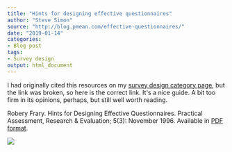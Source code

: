 ```yaml
---
title: "Hints for designing effective questionnaires"
author: "Steve Simon"
source: "http://blog.pmean.com/effective-questionnaires/"
date: "2019-01-14"
categories:
- Blog post
tags:
- Survey design
output: html_document
---
```


I had originally cited this resources on my [survey design category
page](http://www.pmean.com/category/SurveyDesign.html), but the link was
broken, so here is the correct link. It's a nice guide. A bit too firm
in its opinions, perhaps, but still well worth reading.

<!---More--->

Robery Frary. Hints for Designing Effective Questionnaires. Practical
Assessment, Research & Evaluation; 5(3): November 1996. Available in
[PDF format](http://www.pmean.com/category/SurveyDesign.html).

![](http://www.pmean.com/images/images/19/effective-quesitonnaires01.png)




